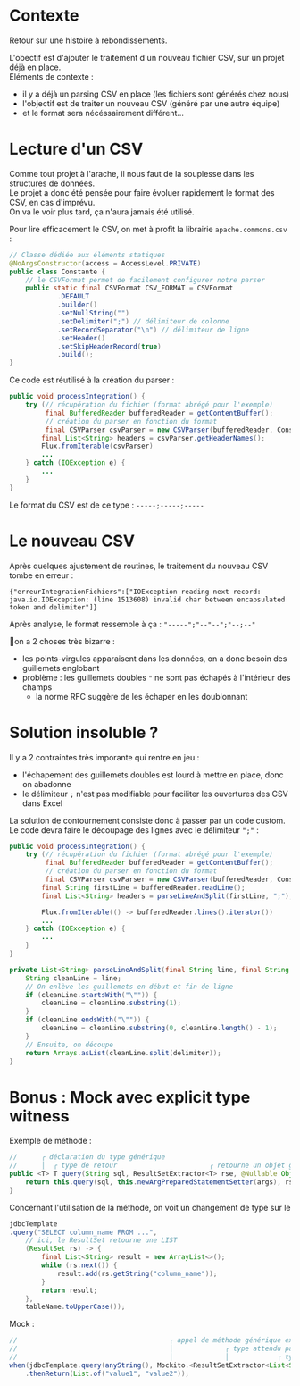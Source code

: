 # Contexte
Retour sur une histoire à rebondissements.

L'obectif est d'ajouter le traitement d'un nouveau fichier CSV, sur un projet déjà en place.  
Eléments de contexte : 
- il y a déjà un parsing CSV en place (les fichiers sont générés chez nous)
- l'objectif est de traiter un nouveau CSV (généré par une autre équipe)
- et le format sera nécéssairement différent...


# Lecture d'un CSV
Comme tout projet à l'arache, il nous faut de la souplesse dans les structures de données.  
Le projet a donc été pensée pour faire évoluer rapidement le format des CSV, en cas d'imprévu.  
On va le voir plus tard, ça n'aura jamais été utilisé.  

Pour lire efficacement le CSV, on met à profit la librairie `apache.commons.csv` : 
```java
// Classe dédiée aux éléments statiques
@NoArgsConstructor(access = AccessLevel.PRIVATE)
public class Constante {
    // le CSVFormat permet de facilement configurer notre parser
    public static final CSVFormat CSV_FORMAT = CSVFormat
            .DEFAULT
            .builder()
            .setNullString("")
            .setDelimiter(";") // délimiteur de colonne
            .setRecordSeparator("\n") // délimiteur de ligne
            .setHeader()
            .setSkipHeaderRecord(true)
            .build();
}
```

Ce code est réutilisé à la création du parser : 
```java
public void processIntegration() {
    try (// récupération du fichier (format abrégé pour l'exemple) 
         final BufferedReader bufferedReader = getContentBuffer();
         // création du parser en fonction du format
         final CSVParser csvParser = new CSVParser(bufferedReader, Constante.CSV_FORMAT)) {
        final List<String> headers = csvParser.getHeaderNames();
        Flux.fromIterable(csvParser)
        ...
    } catch (IOException e) {
        ...
    }
}
```

Le format du CSV est de ce type : `-----;-----;-----`


# Le nouveau CSV
Après quelques ajustement de routines, le traitement du nouveau CSV tombe en erreur :  
```
{"erreurIntegrationFichiers":["IOException reading next record: java.io.IOException: (line 1513608) invalid char between encapsulated token and delimiter"]}
```
Après analyse, le format ressemble à ça : `"-----";"--"--";"--;--"`

🚨on a 2 choses très bizarre :  
- les points-virgules apparaisent dans les données, on a donc besoin des guillemets englobant
- problème : les guillemets doubles `"` ne sont pas échapés à l'intérieur des champs
  - la norme RFC suggère de les échaper en les doublonnant


# Solution insoluble ?
Il y a 2 contraintes très imporante qui rentre en jeu :  
- l'échapement des guillemets doubles est lourd à mettre en place, donc on abadonne
- le délimiteur `;` n'est pas modifiable pour faciliter les ouvertures des CSV dans Excel

La solution de contournement consiste donc à passer par un code custom.  
Le code devra faire le découpage des lignes avec le délimiteur `";"` :  
```java
public void processIntegration() {
    try (// récupération du fichier (format abrégé pour l'exemple) 
         final BufferedReader bufferedReader = getContentBuffer();
         // création du parser en fonction du format
         final CSVParser csvParser = new CSVParser(bufferedReader, Constante.CSV_FORMAT)) {
        final String firstLine = bufferedReader.readLine();
        final List<String> headers = parseLineAndSplit(firstLine, ";");

        Flux.fromIterable(() -> bufferedReader.lines().iterator())
        ...
    } catch (IOException e) {
        ...
    }
}

private List<String> parseLineAndSplit(final String line, final String delimiter) {
    String cleanLine = line;
    // On enlève les guillemets en début et fin de ligne
    if (cleanLine.startsWith("\"")) {
        cleanLine = cleanLine.substring(1);
    }
    if (cleanLine.endsWith("\"")) {
        cleanLine = cleanLine.substring(0, cleanLine.length() - 1);
    }
    // Ensuite, on découpe
    return Arrays.asList(cleanLine.split(delimiter));
}
```

# Bonus : Mock avec explicit type witness
Exemple de méthode :  
```java
//      ╭ déclaration du type générique
//      │  ╭ type de retour                       ╭ retourne un objet générique
public <T> T query(String sql, ResultSetExtractor<T> rse, @Nullable Object... args) throws DataAccessException {
    return this.query(sql, this.newArgPreparedStatementSetter(args), rse);
}
```
Concernant l'utilisation de la méthode, on voit un changement de type sur le 
```java
jdbcTemplate
.query("SELECT column_name FROM ...",
    // ici, le ResultSet retourne une LIST
    (ResultSet rs) -> {
        final List<String> result = new ArrayList<>();
        while (rs.next()) {
            result.add(rs.getString("column_name"));
        }
        return result;
    },
    tableName.toUpperCase());
```
Mock :  
```java
//                                      ╭ appel de méthode générique explicite
//                                      │             ╭ type attendu par la méthode générique
//                                      │             │            ╭ type de retour du générique
when(jdbcTemplate.query(anyString(), Mockito.<ResultSetExtractor<List<String>>>any(), any()))
    .thenReturn(List.of("value1", "value2"));
```
